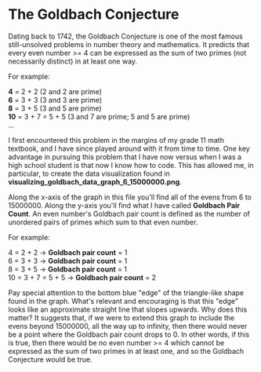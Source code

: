 # The Goldbach Conjecture

Dating back to 1742, the Goldbach Conjecture is one of the most famous still-unsolved problems in number theory and mathematics. It predicts that every even number >= 4 can be expressed as the sum of two primes (not necessarily distinct) in at least one way.

For example:

**4** = 2 + 2                 (2 and 2 are prime) </br>
**6** = 3 + 3                 (3 and 3 are prime) </br>
**8** = 3 + 5                 (3 and 5 are prime) </br>
**10** = 3 + 7 = 5 + 5        (3 and 7 are prime; 5 and 5 are prime) </br>
...

I first encountered this problem in the margins of my grade 11 math textbook, and I have since played around with it from time to time. One key advantage in pursuing this problem that I have now versus when I was a high school student is that now I know how to code. This has allowed me, in particular, to create the data visualization found in **visualizing_goldbach_data_graph_6_15000000.png**.

Along the x-axis of the graph in this file you'll find all of the evens from 6 to 15000000. Along the y-axis you'll find what I have called **Goldbach Pair Count**. An even number's Goldbach pair count is defined as the number of unordered pairs of primes which sum to that even number.

For example:

4 = 2 + 2                 ->      **Goldbach pair count** = 1 </br>
6 = 3 + 3                 ->      **Goldbach pair count** = 1 </br>
8 = 3 + 5                 ->      **Goldbach pair count** = 1 </br>
10 = 3 + 7 = 5 + 5        ->      **Goldbach pair count** = 2 </br>

Pay special attention to the bottom blue "edge" of the triangle-like shape found in the graph. What's relevant and encouraging is that this "edge" looks like an approximate straight line that slopes upwards. Why does this matter? It suggests that, if we were to extend this graph to include the evens beyond 15000000, all the way up to infinity, then there would never be a point where the Goldbach pair count drops to 0. In other words, if this is true, then there would be no even number >= 4 which cannot be expressed as the sum of two primes in at least one, and so the Goldbach Conjecture would be true.
